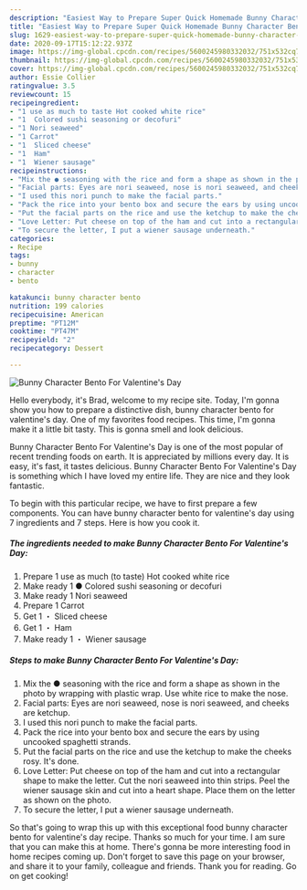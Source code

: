 ```yaml
---
description: "Easiest Way to Prepare Super Quick Homemade Bunny Character Bento For Valentine&amp;#39;s Day"
title: "Easiest Way to Prepare Super Quick Homemade Bunny Character Bento For Valentine&amp;#39;s Day"
slug: 1629-easiest-way-to-prepare-super-quick-homemade-bunny-character-bento-for-valentine-and-39-s-day
date: 2020-09-17T15:12:22.937Z
image: https://img-global.cpcdn.com/recipes/5600245980332032/751x532cq70/bunny-character-bento-for-valentines-day-recipe-main-photo.jpg
thumbnail: https://img-global.cpcdn.com/recipes/5600245980332032/751x532cq70/bunny-character-bento-for-valentines-day-recipe-main-photo.jpg
cover: https://img-global.cpcdn.com/recipes/5600245980332032/751x532cq70/bunny-character-bento-for-valentines-day-recipe-main-photo.jpg
author: Essie Collier
ratingvalue: 3.5
reviewcount: 15
recipeingredient:
- "1 use as much to taste Hot cooked white rice"
- "1  Colored sushi seasoning or decofuri"
- "1 Nori seaweed"
- "1 Carrot"
- "1  Sliced cheese"
- "1  Ham"
- "1  Wiener sausage"
recipeinstructions:
- "Mix the ● seasoning with the rice and form a shape as shown in the photo by wrapping with plastic wrap.  Use white rice to make the nose."
- "Facial parts: Eyes are nori seaweed, nose is nori seaweed, and cheeks are ketchup."
- "I used this nori punch to make the facial parts."
- "Pack the rice into your bento box and secure the ears by using uncooked spaghetti strands."
- "Put the facial parts on the rice and use the ketchup to make the cheeks rosy. It&#39;s done."
- "Love Letter: Put cheese on top of the ham and cut into a rectangular shape to make the letter. Cut the nori seaweed into thin strips. Peel the wiener sausage skin and cut into a heart shape. Place them on the letter as shown on the photo."
- "To secure the letter, I put a wiener sausage underneath."
categories:
- Recipe
tags:
- bunny
- character
- bento

katakunci: bunny character bento 
nutrition: 199 calories
recipecuisine: American
preptime: "PT12M"
cooktime: "PT47M"
recipeyield: "2"
recipecategory: Dessert

---
```



![Bunny Character Bento For Valentine&#39;s Day](https://img-global.cpcdn.com/recipes/5600245980332032/751x532cq70/bunny-character-bento-for-valentines-day-recipe-main-photo.jpg)

Hello everybody, it's Brad, welcome to my recipe site. Today, I'm gonna show you how to prepare a distinctive dish, bunny character bento for valentine&#39;s day. One of my favorites food recipes. This time, I'm gonna make it a little bit tasty. This is gonna smell and look delicious.



Bunny Character Bento For Valentine&#39;s Day is one of the most popular of recent trending foods on earth. It is appreciated by millions every day. It is easy, it's fast, it tastes delicious. Bunny Character Bento For Valentine&#39;s Day is something which I have loved my entire life. They are nice and they look fantastic.


To begin with this particular recipe, we have to first prepare a few components. You can have bunny character bento for valentine&#39;s day using 7 ingredients and 7 steps. Here is how you cook it.

<!--inarticleads1-->

##### The ingredients needed to make Bunny Character Bento For Valentine&#39;s Day:

1. Prepare 1 use as much (to taste) Hot cooked white rice
1. Make ready 1 ● Colored sushi seasoning or decofuri
1. Make ready 1 Nori seaweed
1. Prepare 1 Carrot
1. Get 1 ・ Sliced cheese
1. Get 1 ・ Ham
1. Make ready 1 ・ Wiener sausage




<!--inarticleads2-->

##### Steps to make Bunny Character Bento For Valentine&#39;s Day:

1. Mix the ● seasoning with the rice and form a shape as shown in the photo by wrapping with plastic wrap.  Use white rice to make the nose.
1. Facial parts: Eyes are nori seaweed, nose is nori seaweed, and cheeks are ketchup.
1. I used this nori punch to make the facial parts.
1. Pack the rice into your bento box and secure the ears by using uncooked spaghetti strands.
1. Put the facial parts on the rice and use the ketchup to make the cheeks rosy. It&#39;s done.
1. Love Letter: Put cheese on top of the ham and cut into a rectangular shape to make the letter. Cut the nori seaweed into thin strips. Peel the wiener sausage skin and cut into a heart shape. Place them on the letter as shown on the photo.
1. To secure the letter, I put a wiener sausage underneath.




So that's going to wrap this up with this exceptional food bunny character bento for valentine&#39;s day recipe. Thanks so much for your time. I am sure that you can make this at home. There's gonna be more interesting food in home recipes coming up. Don't forget to save this page on your browser, and share it to your family, colleague and friends. Thank you for reading. Go on get cooking!
